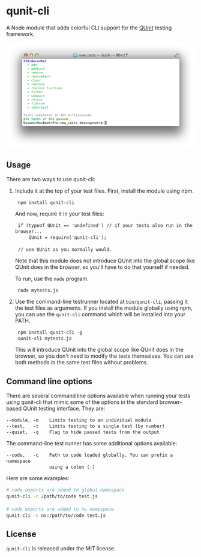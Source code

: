 qunit-cli
=========

A Node module that adds colorful CLI support for the [QUnit](http://qunitjs.com)
testing framework.

![screenshot](screenshot.png)

## Usage

There are two ways to use qunit-cli:

1. Include it at the top of your test files. First, install the module using npm.

        npm install qunit-cli

    And now, require it in your test files:

        if (typeof QUnit == 'undefined') // if your tests also run in the browser...
            QUnit = require('qunit-cli');
        
        // use QUnit as you normally would.

    Note that this module does not introduce QUnit into the global scope like QUnit
    does in the browser, so you'll have to do that yourself if needed.

    To run, use the `node` program.

        node mytests.js

2. Use the command-line testrunner located at `bin/qunit-cli`, passing it the test files as arguments.
    If you install the module globally using npm, you can use the `qunit-cli` command which will be 
    installed into your PATH.

        npm install qunit-cli -g
        qunit-cli mytests.js

    This will introduce QUnit into the global scope like QUnit does in the browser,
    so you don't need to modify the tests themselves. You can use both methods in
    the same test files without problems.

## Command line options

There are several command line options available when running your tests using
qunit-cli that mimic some of the options in the standard browser-based QUnit
testing interface.  They are:

    --module, -m    Limits testing to an individual module
    --test,   -t    Limits testing to a single test (by number)
    --quiet,  -q    Flag to hide passed tests from the output

The command-line test runner has some additional options available:

    --code,   -c    Path to code loaded globally. You can prefix a namespace
                    using a colon (:)

Here are some examples:

```bash
# code exports are added to global namespace
qunit-cli -c /path/to/code test.js

# code exports are added to ns namespace
qunit-cli -c ns:/path/to/code test.js
```

## License

`qunit-cli` is released under the MIT license.
